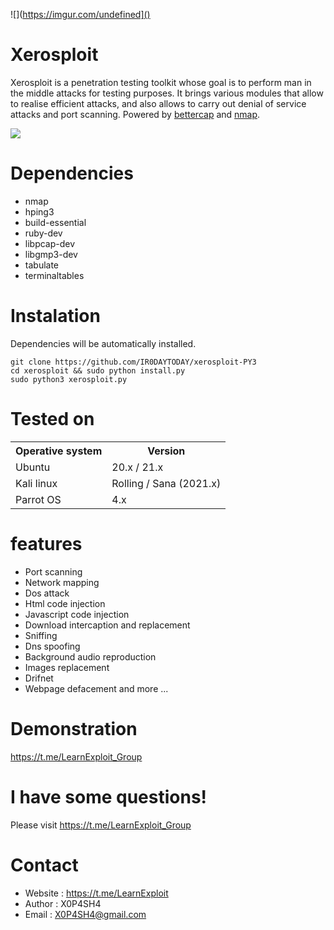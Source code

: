 
![](https://imgur.com/undefined]()


Xerosploit
=
Xerosploit is a penetration testing toolkit whose goal is to perform man in the middle attacks for testing purposes. It brings various modules that allow to realise efficient attacks, and also allows to carry out denial of service attacks and port scanning.
Powered by <a href="https://www.bettercap.org"> bettercap</a> and <a href="https://www.bettercap.org"> nmap</a>.

![](https://imgur.com/sHO7sIL)

Dependencies
=

- nmap 
- hping3 
- build-essential 
- ruby-dev 
- libpcap-dev 
- libgmp3-dev
- tabulate 
- terminaltables




Instalation
=
Dependencies will be automatically installed.

    git clone https://github.com/IR0DAYTODAY/xerosploit-PY3
    cd xerosploit && sudo python install.py
    sudo python3 xerosploit.py


Tested on
=

<table>
    <tr>
        <th>Operative system</th>
        <th> Version </th>
    </tr>
    <tr>
        <td>Ubuntu</td>
        <td> 20.x  / 21.x </td>
    </tr>
    <tr>
        <td>Kali linux</td>
        <td> Rolling / Sana (2021.x) </td>
    </tr>
    <tr>
        <td>Parrot OS</td>
        <td>4.x </td>
    </tr>
</table>



features 
=
- Port scanning
- Network mapping
- Dos attack
- Html code injection
- Javascript code injection
- Download intercaption and replacement
- Sniffing
- Dns spoofing
- Background audio reproduction
- Images replacement
- Drifnet
- Webpage defacement and more ...

Demonstration
=
https://t.me/LearnExploit_Group

I have some questions!
=
Please visit https://t.me/LearnExploit_Group

Contact
=
- Website : https://t.me/LearnExploit
- Author : X0P4SH4
- Email : X0P4SH4@gmail.com
